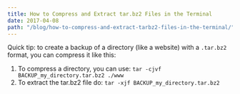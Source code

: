 ```yaml
---
title: How to Compress and Extract tar.bz2 Files in the Terminal
date: 2017-04-08
path: "/blog/how-to-compress-and-extract-tarbz2-files-in-the-terminal/"
---
```


Quick tip: to create a backup of a directory (like a website) with a <code>.tar.bz2</code> format, you can compress it like this:

<ol>
  <li>To compress a directory, you can use: <code>tar -cjvf BACKUP_my_directory.tar.bz2 ./www</code></li>
  <li>To extract the tar.bz2 file do: <code>tar -xjf BACKUP_my_directory.tar.bz2</code></li>
</ol>
